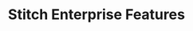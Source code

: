 ---
title: Stitch Enterprise Features
permalink: /account-security/stitch-enterprise-features
keywords: enterprise stitch enterprise mission-critical ent
layout: general

summary: "Guides for all of the features included in Stitch's Enterprise plan."
toc: true

type: "enterprise"
weight: 1

enterprise: true
enterprise-cta:
  title: "Stitch Enterprise features"
  copy: "The features listed in this guide are available during the free trial or for customers on an Enterprise plan."

intro: |
  {% include misc/data-files.html %}

  For mission-critical applications, Stitch offers the Enterprise plan. Stitch Enterprise plans can include the features listed below, along with custom integrations, row volumes, priority support, and more.

sections:
  - title: "Feature list"
    anchor: "feature-list"
    content: |
      The features listed below are available during the free trial or for customers on an Enterprise plan.

      {% assign enterprise-features = site.data.stitch.subscription-plans.enterprise.features %}
      {% assign enterprise-docs = site.documents | where:"enterprise",true %}

      {% for feature in enterprise-features %}
      ### {{ feature.category }} {#{{ feature.category | slugify }}}

      {% for guide in feature.guides %}
      {% for enterprise-doc in enterprise-docs %}
      {% if enterprise-doc.key == guide.key %}
      - [**{% if guide.title %}{{ guide.title }}{% else %}{{ enterprise-doc.title }}{% endif %}**]({{ enterprise-doc.url | prepend: site.baseurl }}):
      {% if guide.summary %}{{ guide.summary }}{% else %}{{ enterprise-doc.summary }}{% endif %}
      {% endif %}
      {% endfor %}
      {% endfor %}

      {% endfor %}

  - title: "Compare all plans"
    anchor: "compare-all-plans"
    content: |
      To compare all of Stitch's plans, refer to our [pricing page]({{ site.pricing }}){:target="new"}.
---